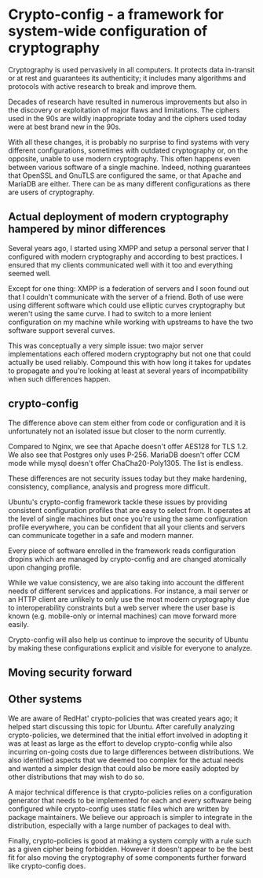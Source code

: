 # Crypto-config - a framework for system-wide configuration of cryptography

Cryptography is used pervasively in all computers. It protects data in-transit
or at rest and guarantees its authenticity; it includes many algorithms and
protocols with active research to break and improve them.

Decades of research have resulted in numerous improvements but also in the
discovery or exploitation of major flaws and limitations. The ciphers used in
the 90s are wildly inappropriate today and the ciphers used today were at best
brand new in the 90s.

With all these changes, it is probably no surprise to find systems with very
different configurations, sometimes with outdated cryptography or, on the
opposite, unable to use modern cryptography. This often happens even between
various software of a single machine. Indeed, nothing guarantees that OpenSSL
and GnuTLS are configured the same, or that Apache and MariaDB are either.
There can be as many different configurations as there are users of
cryptography.

## Actual deployment of modern cryptography hampered by minor differences

Several years ago, I started using XMPP and setup a personal server that I
configured with modern cryptography and according to best practices. I ensured
that my clients communicated well with it too and everything seemed well.

Except for one thing:  XMPP is a federation of servers and I soon found out
that I couldn't communicate with the server of a friend. Both of use were using
different software which could use elliptic curves cryptography but weren't
using the same curve. I had to switch to a more lenient configuration on my
machine while working with upstreams to have the two software support several
curves.

This was conceptually a very simple issue: two major server implementations
each offered modern cryptography but not one that could actually be used
reliably. Compound this with how long it takes for updates to propagate and
you're looking at least at several years of incompatibility when such
differences happen.

## crypto-config

The difference above can stem either from code or configuration and it is
unfortunately not an isolated issue but closer to the norm currently.

Compared to Nginx, we see that Apache doesn't offer AES128 for TLS 1.2. We also
see that Postgres only uses P-256. MariaDB doesn't offer CCM mode while mysql
doesn't offer ChaCha20-Poly1305. The list is endless.

These differences are not security issues today but they make hardening,
consistency, compliance, analysis and progress more difficult.

Ubuntu's crypto-config framework tackle these issues by providing consistent
configuration profiles that are easy to select from.
It operates at the level of single machines but once you're using the same
configuration profile everywhere, you can be confident that all your clients
and servers can communicate together in a safe and modern manner.

Every piece of software enrolled in the framework reads configuration dropins
which are managed by crypto-config and are changed atomically upon changing
profile.

While we value consistency, we are also taking into account the different needs
of different services and applications. For instance, a mail server or an HTTP
client are unlikely to only use the most modern cryptography due to
interoperability constraints but a web server where the user base is known
(e.g. mobile-only or internal machines) can move forward more easily.

Crypto-config will also help us continue to improve the security of Ubuntu by
making these configurations explicit and visible for everyone to analyze.

## Moving security forward

## Other systems

We are aware of RedHat' crypto-policies that was created years ago; it helped
start discussing this topic for Ubuntu. After carefully analyzing
crypto-policies, we determined that the initial effort involved in adopting it
was at least as large as the effort to develop crypto-config while also
incurring on-going costs due to large differences between distributions. We
also identified aspects that we deemed too complex for the actual needs and
wanted a simpler design that could also be more easily adopted by other
distributions that may wish to do so.

A major technical difference is that crypto-policies relies on a configuration
generator that needs to be implemented for each and every software being
configured while crypto-config uses static files which are written by package
maintainers. We believe our approach is simpler to integrate in the
distribution, especially with a large number of packages to deal with.

Finally, crypto-policies is good at making a system comply with a rule such as
a given cipher being forbidden. However it doesn't appear to be the best fit
for also moving the cryptography of some components further forward like
crypto-config does.
